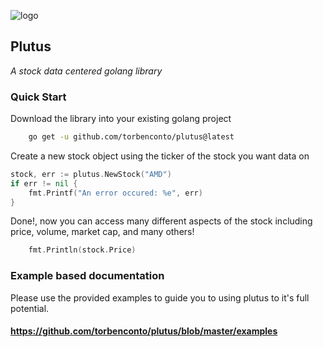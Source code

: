 ![logo](./assets/DALL·E%202023-12-03%2020.30.35%20-%20a%2019th%20century%20greek%20oil%20painting.webp)
## Plutus
*A stock data centered golang library*

### Quick Start
Download the library into your existing golang project
```sh
    go get -u github.com/torbenconto/plutus@latest
```

Create a new stock object using the ticker of the stock you want data on
```go
stock, err := plutus.NewStock("AMD")
if err != nil {
	fmt.Printf("An error occured: %e", err)
}
```
Done!, now you can access many different aspects of the stock including price, volume, market cap, and many others!
```go
    fmt.Println(stock.Price)
```

### Example based documentation
Please use the provided examples to guide you to using plutus to it's full potential.
#### https://github.com/torbenconto/plutus/blob/master/examples